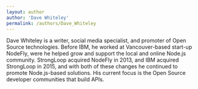 ```yaml
---
layout: author
author: 'Dave Whiteley'
permalink: /authors/Dave_Whiteley
---
```

Dave Whiteley is a writer, social media specialist, and promoter of Open Source technologies. Before IBM, he worked at Vancouver-based start-up NodeFly, were he helped grow and support the local and online Node.js community. StrongLoop acquired NodeFly in 2013, and IBM acquired StrongLoop in 2015, and with both of these changes he continued to promote Node.js-based solutions. His current focus is the Open Source developer communities that build APIs.

